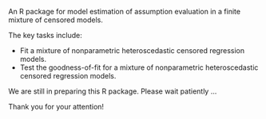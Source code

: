An R package for model estimation of assumption evaluation in a finite mixture of censored models.

The key tasks include: 
- Fit a mixture of nonparametric heteroscedastic censored regression models.
- Test the goodness-of-fit for a mixture of nonparametric heteroscedastic censored regression models.

We are still in preparing this R package. Please wait patiently ...

Thank you for your attention!
